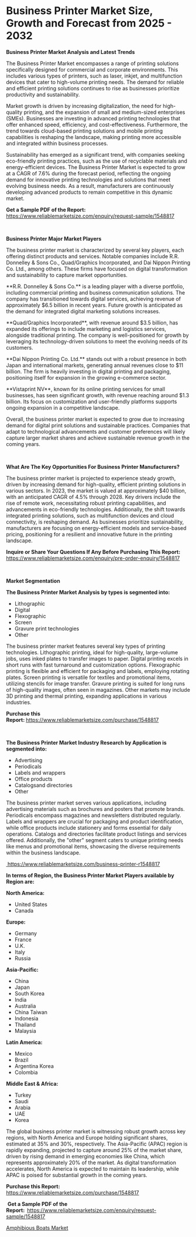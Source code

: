 <p><h1>Business Printer Market Size, Growth and Forecast from 2025 - 2032</h1></p><p><strong>Business Printer Market Analysis and Latest Trends</strong></p>
<p><p>The Business Printer Market encompasses a range of printing solutions specifically designed for commercial and corporate environments. This includes various types of printers, such as laser, inkjet, and multifunction devices that cater to high-volume printing needs. The demand for reliable and efficient printing solutions continues to rise as businesses prioritize productivity and sustainability.</p><p>Market growth is driven by increasing digitalization, the need for high-quality printing, and the expansion of small and medium-sized enterprises (SMEs). Businesses are investing in advanced printing technologies that offer enhanced speed, efficiency, and cost-effectiveness. Furthermore, the trend towards cloud-based printing solutions and mobile printing capabilities is reshaping the landscape, making printing more accessible and integrated within business processes.</p><p>Sustainability has emerged as a significant trend, with companies seeking eco-friendly printing practices, such as the use of recyclable materials and energy-efficient devices. The Business Printer Market is expected to grow at a CAGR of 7.6% during the forecast period, reflecting the ongoing demand for innovative printing technologies and solutions that meet evolving business needs. As a result, manufacturers are continuously developing advanced products to remain competitive in this dynamic market.</p></p>
<p><strong>Get a Sample PDF of the Report:&nbsp;</strong> <a href="https://www.reliablemarketsize.com/enquiry/request-sample/1548817?utm_campaign=2514&utm_medium=2&utm_source=Github&utm_content=ia&utm_term=20022025&utm_id=business-printer">https://www.reliablemarketsize.com/enquiry/request-sample/1548817</a></p>
<p>&nbsp;</p>
<p><strong>Business Printer Major Market Players</strong></p>
<p><p>The business printer market is characterized by several key players, each offering distinct products and services. Notable companies include R.R. Donnelley & Sons Co., Quad/Graphics Incorporated, and Dai Nippon Printing Co. Ltd., among others. These firms have focused on digital transformation and sustainability to capture market opportunities.</p><p>**R.R. Donnelley & Sons Co.** is a leading player with a diverse portfolio, including commercial printing and business communication solutions. The company has transitioned towards digital services, achieving revenue of approximately $6.5 billion in recent years. Future growth is anticipated as the demand for integrated digital marketing solutions increases.</p><p>**Quad/Graphics Incorporated**, with revenue around $3.5 billion, has expanded its offerings to include marketing and logistics services, alongside traditional printing. The company is well-positioned for growth by leveraging its technology-driven solutions to meet the evolving needs of its customers.</p><p>**Dai Nippon Printing Co. Ltd.** stands out with a robust presence in both Japan and international markets, generating annual revenues close to $11 billion. The firm is heavily investing in digital printing and packaging, positioning itself for expansion in the growing e-commerce sector.</p><p>**Vistaprint NV**, known for its online printing services for small businesses, has seen significant growth, with revenue reaching around $1.3 billion. Its focus on customization and user-friendly platforms supports ongoing expansion in a competitive landscape.</p><p>Overall, the business printer market is expected to grow due to increasing demand for digital print solutions and sustainable practices. Companies that adapt to technological advancements and customer preferences will likely capture larger market shares and achieve sustainable revenue growth in the coming years.</p></p>
<p>&nbsp;</p>
<p><strong>What Are The Key Opportunities For Business Printer Manufacturers?</strong></p>
<p><p>The business printer market is projected to experience steady growth, driven by increasing demand for high-quality, efficient printing solutions in various sectors. In 2023, the market is valued at approximately $40 billion, with an anticipated CAGR of 4.5% through 2028. Key drivers include the rise of remote work, necessitating robust printing capabilities, and advancements in eco-friendly technologies. Additionally, the shift towards integrated printing solutions, such as multifunction devices and cloud connectivity, is reshaping demand. As businesses prioritize sustainability, manufacturers are focusing on energy-efficient models and service-based pricing, positioning for a resilient and innovative future in the printing landscape.</p></p>
<p><strong>Inquire or Share Your Questions If Any Before Purchasing This Report:</strong> <a href="https://www.reliablemarketsize.com/enquiry/pre-order-enquiry/1548817?utm_campaign=2514&utm_medium=2&utm_source=Github&utm_content=ia&utm_term=20022025&utm_id=business-printer">https://www.reliablemarketsize.com/enquiry/pre-order-enquiry/1548817</a></p>
<p>&nbsp;</p>
<p><strong>Market Segmentation</strong></p>
<p><strong>The Business Printer Market Analysis by types is segmented into:</strong></p>
<p><ul><li>Lithographic</li><li>Digital</li><li>Flexographic</li><li>Screen</li><li>Gravure print technologies</li><li>Other</li></ul></p>
<p><p>The business printer market features several key types of printing technologies. Lithographic printing, ideal for high-quality, large-volume jobs, uses inked plates to transfer images to paper. Digital printing excels in short runs with fast turnaround and customization options. Flexographic printing is flexible and efficient for packaging and labels, employing rotating plates. Screen printing is versatile for textiles and promotional items, utilizing stencils for image transfer. Gravure printing is suited for long runs of high-quality images, often seen in magazines. Other markets may include 3D printing and thermal printing, expanding applications in various industries.</p></p>
<p><strong>Purchase this Report:&nbsp;</strong><a href="https://www.reliablemarketsize.com/purchase/1548817?utm_campaign=2514&utm_medium=2&utm_source=Github&utm_content=ia&utm_term=20022025&utm_id=business-printer">https://www.reliablemarketsize.com/purchase/1548817</a></p>
<p>&nbsp;</p>
<p><strong>The Business Printer Market Industry Research by Application is segmented into:</strong></p>
<p><ul><li>Advertising</li><li>Periodicals</li><li>Labels and wrappers</li><li>Office products</li><li>Catalogsand directories</li><li>Other</li></ul></p>
<p><p>The business printer market serves various applications, including advertising materials such as brochures and posters that promote brands. Periodicals encompass magazines and newsletters distributed regularly. Labels and wrappers are crucial for packaging and product identification, while office products include stationery and forms essential for daily operations. Catalogs and directories facilitate product listings and services offered. Additionally, the "other" segment caters to unique printing needs like menus and promotional items, showcasing the diverse requirements within the business landscape.</p></p>
<p><a href="https://www.reliablemarketsize.com/business-printer-r1548817?utm_campaign=2514&utm_medium=2&utm_source=Github&utm_content=ia&utm_term=20022025&utm_id=business-printer">&nbsp;https://www.reliablemarketsize.com/business-printer-r1548817</a></p>
<p><strong>In terms of Region, the Business Printer Market Players available by Region are:</strong></p>
<p>
    <p> <strong> North America: </strong>
        <ul>
            <li>United States</li>
            <li>Canada</li>
        </ul>
        </p> 
    <p> <strong> Europe: </strong>
        <ul>
            <li>Germany</li>
            <li>France</li>
            <li>U.K.</li>
            <li>Italy</li>
            <li>Russia</li>
        </ul>
        </p> 
    <p> <strong> Asia-Pacific: </strong>
        <ul>
            <li>China</li>
            <li>Japan</li>
            <li>South Korea</li>
            <li>India</li>
            <li>Australia</li>
            <li>China Taiwan</li>
            <li>Indonesia</li>
            <li>Thailand</li>
            <li>Malaysia</li>
        </ul>
        </p> 
    <p> <strong> Latin America: </strong>
        <ul>
            <li>Mexico</li>
            <li>Brazil</li>
            <li>Argentina Korea</li>
            <li>Colombia</li>
        </ul>
        </p> 
    <p> <strong> Middle East & Africa: </strong>
        <ul>
            <li>Turkey</li>
            <li>Saudi</li>
            <li>Arabia</li>
            <li>UAE</li>
            <li>Korea</li>
        </ul>
    </p>
    </p>
<p><p>The global business printer market is witnessing robust growth across key regions, with North America and Europe holding significant shares, estimated at 35% and 30%, respectively. The Asia-Pacific (APAC) region is rapidly expanding, projected to capture around 25% of the market share, driven by rising demand in emerging economies like China, which represents approximately 20% of the market. As digital transformation accelerates, North America is expected to maintain its leadership, while APAC is poised for substantial growth in the coming years.</p></p>
<p><strong>Purchase this Report: </strong><a href="https://www.reliablemarketsize.com/purchase/1548817?utm_campaign=2514&utm_medium=2&utm_source=Github&utm_content=ia&utm_term=20022025&utm_id=business-printer">https://www.reliablemarketsize.com/purchase/1548817</a></p>
<p>&nbsp;<strong>Get a Sample PDF of the Report:&nbsp;&nbsp;</strong><a href="https://www.reliablemarketsize.com/enquiry/request-sample/1548817?utm_campaign=2514&utm_medium=2&utm_source=Github&utm_content=ia&utm_term=20022025&utm_id=business-printer">https://www.reliablemarketsize.com/enquiry/request-sample/1548817</a></p>
<p><strong></strong></p>
<p><p><a href="https://github.com/jamastodola515/Market-Research-Report-List-1/blob/main/amphibious-boats-market.md?utm_campaign=2514&utm_medium=2&utm_source=Github&utm_content=ia&utm_term=20022025&utm_id=business-printer">Amphibious Boats Market</a></p></p>